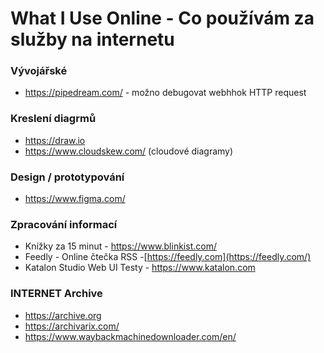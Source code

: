 
# What I Use Online - Co používám za služby na internetu

### Vývojářské
 - https://pipedream.com/ - možno debugovat webhhok HTTP request
### Kreslení diagrmů
- https://draw.io
- https://www.cloudskew.com/ (cloudové diagramy)

### Design / prototypování
- https://www.figma.com/

### Zpracování informací
- Knížky za 15 minut - https://www.blinkist.com/
- Feedly - Online čtečka RSS -[https://feedly.com](https://feedly.com/)
- Katalon Studio Web UI Testy  - https://www.katalon.com

### INTERNET Archive
-  https://archive.org
-  https://archivarix.com/
-  https://www.waybackmachinedownloader.com/en/
